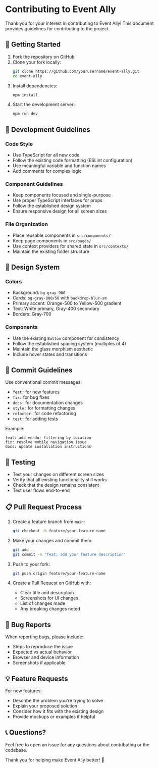 # Contributing to Event Ally

Thank you for your interest in contributing to Event Ally! This document provides guidelines for contributing to the project.

## 🚀 Getting Started

1. Fork the repository on GitHub
2. Clone your fork locally:
   ```bash
   git clone https://github.com/yourusername/event-ally.git
   cd event-ally
   ```
3. Install dependencies:
   ```bash
   npm install
   ```
4. Start the development server:
   ```bash
   npm run dev
   ```

## 🔧 Development Guidelines

### Code Style
- Use TypeScript for all new code
- Follow the existing code formatting (ESLint configuration)
- Use meaningful variable and function names
- Add comments for complex logic

### Component Guidelines
- Keep components focused and single-purpose
- Use proper TypeScript interfaces for props
- Follow the established design system
- Ensure responsive design for all screen sizes

### File Organization
- Place reusable components in `src/components/`
- Keep page components in `src/pages/`
- Use context providers for shared state in `src/contexts/`
- Maintain the existing folder structure

## 🎨 Design System

### Colors
- Background: `bg-gray-900`
- Cards: `bg-gray-800/50` with `backdrop-blur-sm`
- Primary accent: Orange-500 to Yellow-500 gradient
- Text: White primary, Gray-400 secondary
- Borders: Gray-700

### Components
- Use the existing `Button` component for consistency
- Follow the established spacing system (multiples of 4)
- Maintain the glass morphism aesthetic
- Include hover states and transitions

## 📝 Commit Guidelines

Use conventional commit messages:
- `feat:` for new features
- `fix:` for bug fixes
- `docs:` for documentation changes
- `style:` for formatting changes
- `refactor:` for code refactoring
- `test:` for adding tests

Example:
```
feat: add vendor filtering by location
fix: resolve mobile navigation issue
docs: update installation instructions
```

## 🧪 Testing

- Test your changes on different screen sizes
- Verify that all existing functionality still works
- Check that the design remains consistent
- Test user flows end-to-end

## 📋 Pull Request Process

1. Create a feature branch from `main`:
   ```bash
   git checkout -b feature/your-feature-name
   ```

2. Make your changes and commit them:
   ```bash
   git add .
   git commit -m "feat: add your feature description"
   ```

3. Push to your fork:
   ```bash
   git push origin feature/your-feature-name
   ```

4. Create a Pull Request on GitHub with:
   - Clear title and description
   - Screenshots for UI changes
   - List of changes made
   - Any breaking changes noted

## 🐛 Bug Reports

When reporting bugs, please include:
- Steps to reproduce the issue
- Expected vs actual behavior
- Browser and device information
- Screenshots if applicable

## 💡 Feature Requests

For new features:
- Describe the problem you're trying to solve
- Explain your proposed solution
- Consider how it fits with the existing design
- Provide mockups or examples if helpful

## 📞 Questions?

Feel free to open an issue for any questions about contributing or the codebase.

Thank you for helping make Event Ally better! 🎉